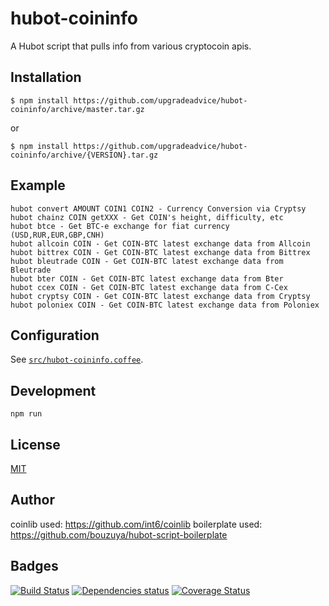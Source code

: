 # hubot-coininfo

A Hubot script that pulls info from various cryptocoin apis.

## Installation

    $ npm install https://github.com/upgradeadvice/hubot-coininfo/archive/master.tar.gz

or

    $ npm install https://github.com/upgradeadvice/hubot-coininfo/archive/{VERSION}.tar.gz

## Example
```
hubot convert AMOUNT COIN1 COIN2 - Currency Conversion via Cryptsy
hubot chainz COIN getXXX - Get COIN's height, difficulty, etc
hubot btce - Get BTC-e exchange for fiat currency (USD,RUR,EUR,GBP,CNH)
hubot allcoin COIN - Get COIN-BTC latest exchange data from Allcoin
hubot bittrex COIN - Get COIN-BTC latest exchange data from Bittrex
hubot bleutrade COIN - Get COIN-BTC latest exchange data from Bleutrade
hubot bter COIN - Get COIN-BTC latest exchange data from Bter
hubot ccex COIN - Get COIN-BTC latest exchange data from C-Cex
hubot cryptsy COIN - Get COIN-BTC latest exchange data from Cryptsy
hubot poloniex COIN - Get COIN-BTC latest exchange data from Poloniex
```
## Configuration

See [`src/hubot-coininfo.coffee`](src/hubot-coininfo.coffee).

## Development

`npm run`

## License

[MIT](LICENSE)

## Author


coinlib used:
https://github.com/int6/coinlib
boilerplate used:
https://github.com/bouzuya/hubot-script-boilerplate


## Badges

[![Build Status][travis-badge]][travis]
[![Dependencies status][david-dm-badge]][david-dm]
[![Coverage Status][coveralls-badge]][coveralls]

[travis]: https://travis-ci.org/upgradeadvice/hubot-coininfo
[travis-badge]: https://travis-ci.org/upgradeadvice/hubot-coininfo.svg?branch=master
[david-dm]: https://david-dm.org/upgradeadvice/hubot-coininfo
[david-dm-badge]: https://david-dm.org/upgradeadvice/hubot-coininfo.png
[coveralls]: https://coveralls.io/r/upgradeadvice/hubot-coininfo
[coveralls-badge]: https://img.shields.io/coveralls/upgradeadvice/hubot-coininfo.svg
[user]: https://github.com/upgradeadvice
